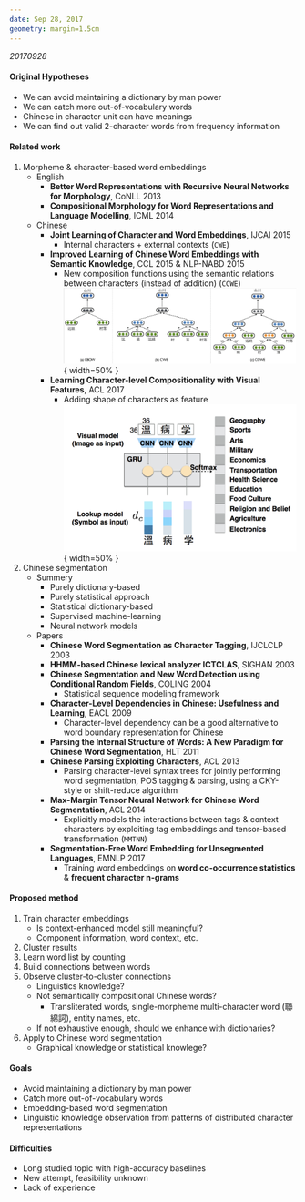 ```yaml
---
date: Sep 28, 2017
geometry: margin=1.5cm
---
```


_20170928_

#### Original Hypotheses

- We can avoid maintaining a dictionary by man power
- We can catch more out-of-vocabulary words
- Chinese in character unit can have meanings
- We can find out valid 2-character words from frequency information

#### Related work

1. Morpheme & character-based word embeddings
    - English
        - __Better Word Representations with Recursive Neural Networks for Morphology__, CoNLL 2013
        - __Compositional Morphology for Word Representations and Language Modelling__, ICML 2014
    - Chinese
        - __Joint Learning of Character and Word Embeddings__, IJCAI 2015
            - Internal characters + external contexts (`CWE`)
        - __Improved Learning of Chinese Word Embeddings with Semantic Knowledge__, CCL 2015 & NLP-NABD 2015
            - New composition functions using the semantic relations between characters (instead of addition) (`CCWE`)  
            ![](../img/CWE_CCWE.png){ width=50% }
        - __Learning Character-level Compositionality with Visual Features__, ACL 2017
            - Adding shape of characters as feature  
            ![](../img/visual.png){ width=50% }
2. Chinese segmentation
    - Summery
        - Purely dictionary-based
        - Purely statistical approach
        - Statistical dictionary-based
        - Supervised machine-learning
        - Neural network models
    - Papers
        - __Chinese Word Segmentation as Character Tagging__, IJCLCLP 2003
        - __HHMM-based Chinese lexical analyzer ICTCLAS__, SIGHAN 2003
        - __Chinese Segmentation and New Word Detection using Conditional Random Fields__, COLING 2004
            - Statistical sequence modeling framework
        - __Character-Level Dependencies in Chinese: Usefulness and Learning__, EACL 2009
            - Character-level dependency can be a good alternative to word boundary representation for Chinese
        - __Parsing the Internal Structure of Words: A New Paradigm for Chinese Word Segmentation__, HLT 2011
        - __Chinese Parsing Exploiting Characters__, ACL 2013
            - Parsing character-level syntax trees for jointly performing word segmentation, POS tagging & parsing, using a CKY-style or shift-reduce algorithm
        - __Max-Margin Tensor Neural Network for Chinese Word Segmentation__, ACL 2014
            - Explicitly models the interactions between tags & context characters by exploiting tag embeddings and tensor-based transformation (`MMTNN`)
        - __Segmentation-Free Word Embedding for Unsegmented Languages__, EMNLP 2017
            - Training word embeddings on __word co-occurrence statistics__ & __frequent character n-grams__

#### Proposed method

1. Train character embeddings
      - Is context-enhanced model still meaningful?
      - Component information, word context, etc.
2. Cluster results
3. Learn word list by counting
4. Build connections between words
5. Observe cluster-to-cluster connections
    - Linguistics knowledge?
    - Not semantically compositional Chinese words?
        - Transliterated words, single-morpheme multi-character word (聯綿詞), entity names, etc.
    - If not exhaustive enough, should we enhance with dictionaries?
6. Apply to Chinese word segmentation
    - Graphical knowledge or statistical knowlege?
  
#### Goals

- Avoid maintaining a dictionary by man power
- Catch more out-of-vocabulary words
- Embedding-based word segmentation
- Linguistic knowledge observation from patterns of distributed character representations

#### Difficulties

- Long studied topic with high-accuracy baselines
- New attempt, feasibility unknown
- Lack of experience
